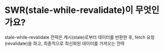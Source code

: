 # SWR(stale-while-revalidate)이 무엇인가요?

stale-while-revalidate 전략은 캐시(stale)로부터 데이터를 반환한 후, fetch 요청(revalidate)을 하고, 최종적으로 최신화된 데이터를 가져오는 전략

